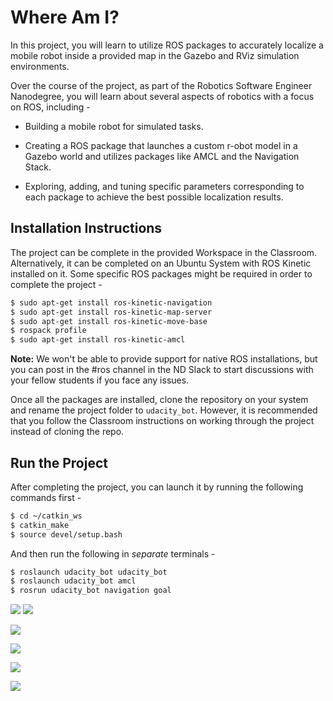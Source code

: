 
# Where Am I?

In this project, you will learn to utilize ROS packages to accurately localize a mobile robot inside a provided map in the Gazebo and RViz simulation environments.

Over the course of the project, as part of the Robotics Software Engineer Nanodegree, you will learn about several aspects of robotics with a focus on ROS, including -

- Building a mobile robot for simulated tasks.

- Creating a ROS package that launches a custom r-obot model in a Gazebo world and utilizes packages like AMCL and the Navigation Stack.

- Exploring, adding, and tuning specific parameters corresponding to each package to achieve the best possible localization results.

## Installation Instructions

The project can be complete in the provided Workspace in the Classroom. Alternatively, it can be completed on an Ubuntu System with ROS Kinetic installed on it. Some specific ROS packages might be required in order to complete the project -


``` bash
$ sudo apt-get install ros-kinetic-navigation
$ sudo apt-get install ros-kinetic-map-server
$ sudo apt-get install ros-kinetic-move-base
$ rospack profile
$ sudo apt-get install ros-kinetic-amcl
```

**Note:** We won't be able to provide support for native ROS installations, but you can post in the #ros channel in the ND Slack to start discussions with your fellow students if you face any issues.

Once all the packages are installed, clone the repository on your system and rename the project folder to `udacity_bot`. However, it is recommended that you follow the Classroom instructions on working through the project instead of cloning the repo.


## Run the Project

After completing the project, you can launch it by running the following commands first -

```bash
$ cd ~/catkin_ws
$ catkin_make
$ source devel/setup.bash
```

And then run the following in *separate* terminals -

``` bash
$ roslaunch udacity_bot udacity_bot
$ roslaunch udacity_bot amcl
$ rosrun udacity_bot navigation goal
```

![](https://github.com/Ohara124c41/RoboND-Localization-WhereAmI/blob/master/Images/writeup-RoboND-Localization-1.jpg?raw=true)
![](https://github.com/Ohara124c41/RoboND-Localization-WhereAmI/blob/master/Images/writeup-RoboND-Localization-2.jpg?raw=true)

![](https://github.com/Ohara124c41/RoboND-Localization-WhereAmI/blob/master/Images/writeup-RoboND-Localization-3.jpg?raw=true)

![](https://github.com/Ohara124c41/RoboND-Localization-WhereAmI/blob/master/Images/writeup-RoboND-Localization-4.jpg?raw=true)

![](https://github.com/Ohara124c41/RoboND-Localization-WhereAmI/blob/master/Images/writeup-RoboND-Localization-5.jpg?raw=true)

![](https://github.com/Ohara124c41/RoboND-Localization-WhereAmI/blob/master/Images/writeup-RoboND-Localization-6.jpg?raw=true)

